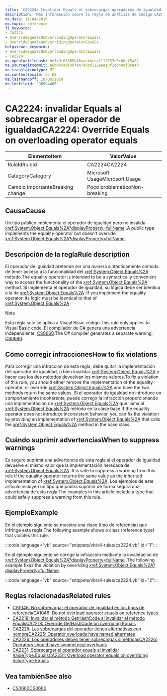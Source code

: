 ```yaml
---
title: 'CA2224: Invalidar Equals al sobrecargar operadores de igualdad'
description: 'Más información sobre la regla de análisis de código CA2224: invalidar Equals en sobrecargar el operador Equals'
ms.date: 11/04/2016
ms.topic: reference
f1_keywords:
- CA2224
- OverrideEqualsOnOverloadingOperatorEquals
- OverrideEqualsOnOverridingOperatorEquals
helpviewer_keywords:
- OverrideEqualsOnOverloadingOperatorEquals
- CA2224
ms.openlocfilehash: be349f61385b46aac4bccaf11f757e5c60cf5a82
ms.sourcegitcommit: a6bd4cad438fe479cbd112eae10f2cd449f06e40
ms.translationtype: MT
ms.contentlocale: es-ES
ms.lasthandoff: 10/08/2020
ms.locfileid: "96594465"
---
```

# <a name="ca2224-override-equals-on-overloading-operator-equals"></a><span data-ttu-id="3ea46-103">CA2224: invalidar Equals al sobrecargar el operador de igualdad</span><span class="sxs-lookup"><span data-stu-id="3ea46-103">CA2224: Override Equals on overloading operator equals</span></span>

|<span data-ttu-id="3ea46-104">Elemento</span><span class="sxs-lookup"><span data-stu-id="3ea46-104">Item</span></span>|<span data-ttu-id="3ea46-105">Valor</span><span class="sxs-lookup"><span data-stu-id="3ea46-105">Value</span></span>|
|-|-|
|<span data-ttu-id="3ea46-106">RuleId</span><span class="sxs-lookup"><span data-stu-id="3ea46-106">RuleId</span></span>|<span data-ttu-id="3ea46-107">CA2224</span><span class="sxs-lookup"><span data-stu-id="3ea46-107">CA2224</span></span>|
|<span data-ttu-id="3ea46-108">Category</span><span class="sxs-lookup"><span data-stu-id="3ea46-108">Category</span></span>|<span data-ttu-id="3ea46-109">Microsoft. Usage</span><span class="sxs-lookup"><span data-stu-id="3ea46-109">Microsoft.Usage</span></span>|
|<span data-ttu-id="3ea46-110">Cambio importante</span><span class="sxs-lookup"><span data-stu-id="3ea46-110">Breaking change</span></span>|<span data-ttu-id="3ea46-111">Poco problemático</span><span class="sxs-lookup"><span data-stu-id="3ea46-111">Non-breaking</span></span>|

## <a name="cause"></a><span data-ttu-id="3ea46-112">Causa</span><span class="sxs-lookup"><span data-stu-id="3ea46-112">Cause</span></span>

<span data-ttu-id="3ea46-113">Un tipo público implementa el operador de igualdad pero no invalida <xref:System.Object.Equals%2A?displayProperty=fullName> .</span><span class="sxs-lookup"><span data-stu-id="3ea46-113">A public type implements the equality operator but doesn't override <xref:System.Object.Equals%2A?displayProperty=fullName>.</span></span>

## <a name="rule-description"></a><span data-ttu-id="3ea46-114">Descripción de la regla</span><span class="sxs-lookup"><span data-stu-id="3ea46-114">Rule description</span></span>

<span data-ttu-id="3ea46-115">El operador de igualdad pretende ser una manera sintácticamente cómoda de tener acceso a la funcionalidad del <xref:System.Object.Equals%2A> método.</span><span class="sxs-lookup"><span data-stu-id="3ea46-115">The equality operator is intended to be a syntactically convenient way to access the functionality of the <xref:System.Object.Equals%2A> method.</span></span> <span data-ttu-id="3ea46-116">Si implementa el operador de igualdad, su lógica debe ser idéntica a la de <xref:System.Object.Equals%2A> .</span><span class="sxs-lookup"><span data-stu-id="3ea46-116">If you implement the equality operator, its logic must be identical to that of <xref:System.Object.Equals%2A>.</span></span>

> [!NOTE]
> <span data-ttu-id="3ea46-117">Esta regla solo se aplica a Visual Basic código.</span><span class="sxs-lookup"><span data-stu-id="3ea46-117">This rule only applies to Visual Basic code.</span></span> <span data-ttu-id="3ea46-118">El compilador de C# genera una advertencia independiente, [CS0660](../../../csharp/misc/cs0660.md).</span><span class="sxs-lookup"><span data-stu-id="3ea46-118">The C# compiler generates a separate warning, [CS0660](../../../csharp/misc/cs0660.md).</span></span>

## <a name="how-to-fix-violations"></a><span data-ttu-id="3ea46-119">Cómo corregir infracciones</span><span class="sxs-lookup"><span data-stu-id="3ea46-119">How to fix violations</span></span>

<span data-ttu-id="3ea46-120">Para corregir una infracción de esta regla, debe quitar la implementación del operador de igualdad, o bien invalidar <xref:System.Object.Equals%2A> y hacer que los dos métodos devuelvan los mismos valores.</span><span class="sxs-lookup"><span data-stu-id="3ea46-120">To fix a violation of this rule, you should either remove the implementation of the equality operator, or override <xref:System.Object.Equals%2A> and have the two methods return the same values.</span></span> <span data-ttu-id="3ea46-121">Si el operador de igualdad no introduce un comportamiento incoherente, puede corregir la infracción proporcionando una implementación de <xref:System.Object.Equals%2A> que llama al <xref:System.Object.Equals%2A> método en la clase base.</span><span class="sxs-lookup"><span data-stu-id="3ea46-121">If the equality operator does not introduce inconsistent behavior, you can fix the violation by providing an implementation of <xref:System.Object.Equals%2A> that calls the <xref:System.Object.Equals%2A> method in the base class.</span></span>

## <a name="when-to-suppress-warnings"></a><span data-ttu-id="3ea46-122">Cuándo suprimir advertencias</span><span class="sxs-lookup"><span data-stu-id="3ea46-122">When to suppress warnings</span></span>

<span data-ttu-id="3ea46-123">Es seguro suprimir una advertencia de esta regla si el operador de igualdad devuelve el mismo valor que la implementación heredada de <xref:System.Object.Equals%2A> .</span><span class="sxs-lookup"><span data-stu-id="3ea46-123">It is safe to suppress a warning from this rule if the equality operator returns the same value as the inherited implementation of <xref:System.Object.Equals%2A>.</span></span> <span data-ttu-id="3ea46-124">Los ejemplos de este artículo incluyen un tipo que podría suprimir de forma segura una advertencia de esta regla.</span><span class="sxs-lookup"><span data-stu-id="3ea46-124">The examples in this article include a type that could safely suppress a warning from this rule.</span></span>

## <a name="example"></a><span data-ttu-id="3ea46-125">Ejemplo</span><span class="sxs-lookup"><span data-stu-id="3ea46-125">Example</span></span>

<span data-ttu-id="3ea46-126">En el ejemplo siguiente se muestra una clase (tipo de referencia) que infringe esta regla.</span><span class="sxs-lookup"><span data-stu-id="3ea46-126">The following example shows a class (reference type) that violates this rule.</span></span>

:::code language="vb" source="snippets/vb/all-rules/ca2224.vb" id="1":::

<span data-ttu-id="3ea46-127">En el ejemplo siguiente se corrige la infracción mediante la invalidación de <xref:System.Object.Equals%2A?displayProperty=fullName> .</span><span class="sxs-lookup"><span data-stu-id="3ea46-127">The following example fixes the violation by overriding <xref:System.Object.Equals%2A?displayProperty=fullName>.</span></span>

:::code language="vb" source="snippets/vb/all-rules/ca2224.vb" id="2":::

## <a name="related-rules"></a><span data-ttu-id="3ea46-128">Reglas relacionadas</span><span class="sxs-lookup"><span data-stu-id="3ea46-128">Related rules</span></span>

- [<span data-ttu-id="3ea46-129">CA1046: No sobrecargar el operador de igualdad en los tipos de referencia</span><span class="sxs-lookup"><span data-stu-id="3ea46-129">CA1046: Do not overload operator equals on reference types</span></span>](ca1046.md)
- [<span data-ttu-id="3ea46-130">CA2218: Invalidar el método GetHashCode al invalidar el método Equals</span><span class="sxs-lookup"><span data-stu-id="3ea46-130">CA2218: Override GetHashCode on overriding Equals</span></span>](ca2218.md)
- [<span data-ttu-id="3ea46-131">CA2225: Las sobrecargas del operador tienen alternativas con nombre</span><span class="sxs-lookup"><span data-stu-id="3ea46-131">CA2225: Operator overloads have named alternates</span></span>](ca2225.md)
- [<span data-ttu-id="3ea46-132">CA2226: Los operadores deben tener sobrecargas simétricas</span><span class="sxs-lookup"><span data-stu-id="3ea46-132">CA2226: Operators should have symmetrical overloads</span></span>](ca2226.md)
- [<span data-ttu-id="3ea46-133">CA2231: Sobrecargar el operador equals al invalidar ValueType.Equals</span><span class="sxs-lookup"><span data-stu-id="3ea46-133">CA2231: Overload operator equals on overriding ValueType.Equals</span></span>](ca2231.md)

## <a name="see-also"></a><span data-ttu-id="3ea46-134">Vea también</span><span class="sxs-lookup"><span data-stu-id="3ea46-134">See also</span></span>

- [<span data-ttu-id="3ea46-135">CS0660</span><span class="sxs-lookup"><span data-stu-id="3ea46-135">CS0660</span></span>](../../../csharp/misc/cs0660.md)
